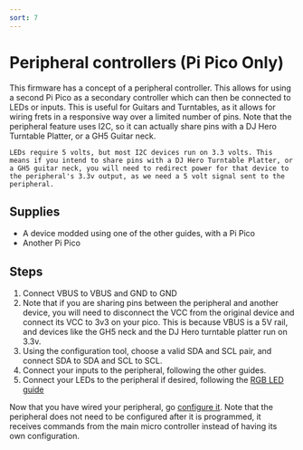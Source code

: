 ```yaml
---
sort: 7
---
```

# Peripheral controllers (Pi Pico Only)
This firmware has a concept of a peripheral controller. This allows for using a second Pi Pico as a secondary controller which can then be connected to LEDs or inputs. This is useful for Guitars and Turntables, as it allows for wiring frets in a responsive way over a limited number of pins. Note that the peripheral feature uses I2C, so it can actually share pins with a DJ Hero Turntable Platter, or a GH5 Guitar neck.

```danger
LEDs require 5 volts, but most I2C devices run on 3.3 volts. This means if you intend to share pins with a DJ Hero Turntable Platter, or a GH5 guitar neck, you will need to redirect power for that device to the peripheral's 3.3v output, as we need a 5 volt signal sent to the peripheral. 
```

## Supplies
* A device modded using one of the other guides, with a Pi Pico
* Another Pi Pico

## Steps
1. Connect VBUS to VBUS and GND to GND
2. Note that if you are sharing pins between the peripheral and another device, you will need to disconnect the VCC from the original device and connect its VCC to 3v3 on your pico. This is because VBUS is a 5V rail, and devices like the GH5 neck and the DJ Hero turntable platter run on 3.3v.
2. Using the configuration tool, choose a valid SDA and SCL pair, and connect SDA to SDA and SCL to SCL.
3. Connect your inputs to the peripheral, following the other guides.
4. Connect your LEDs to the peripheral if desired, following the [RGB LED guide](https://santroller.tangentmc.net/wiring_guides/leds.html)

Now that you have wired your peripheral, go [configure it](https://santroller.tangentmc.net/tool/using.html). Note that the peripheral does not need to be configured after it is programmed, it receives commands from the main micro controller instead of having its own configuration.